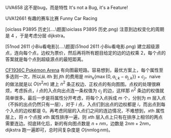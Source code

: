 UVA658 这不是bug，而是特性 It's not a Bug, it's a Feature!

UVA12661 有趣的赛车比赛 Funny Car Racing

[oiclass P3895 历史](..\..\题面\oiclass P3895 历史.png) 注意到边权变化的周期是 $4$ ，于是考虑分层 $\text{dijkstra}$。

[51nod 2611 小Biu看电影](..\..\题面\51nod 2611 小Biu看电影.png) 建立超级源点，连向每个点，边权为票价，然后再将所有题目给定的边的边权乘 $2$，每个点的答案就是每个点到超级源点的最短距离。

[CF1936C Pokémon Arena](https://www.luogu.com.cn/problem/CF1936C) 有向图最短路。容易想到，最优方案上，每个属性至多选则一次，所以从 $i\text{th}$ 到 $j\text{th}$ 的费用是 $\min_k\{\max\{0,a_{i,k}-a_{j,k}\}\}+c_j$，naive 的做法就是以 $O(n^2m)$ 建上 $n^2$ 条正权边、正权点的有向图图。点权的处理很麻烦，考虑拆点，$i$ 点的入点向出点连一条权值为 $c_j$ 的边，这样那 $n^2$ 条边的权值就简单很多。最后一步是将属性分开考虑，将每个入点拆成 $m$ 个，分别为 $m$ 层入点（不拆的出点仍然只有一层），对于 $i$ 点，入点们到出点的边权都是 $i$，而出点到每个入点的边权都是 $0$。再考虑同层的入点们之间的连边情况，不难想到，$x\text{th}$ 属性层上，将 $n$ 个点按 $x\text{th}$ 属性排序一遍，则 $x\text{th}$ 层入点上只有在排序上相邻的两点需要连边。彻底转化后，新的有向图点数是 $n+nm$，边数是 $2nm+2nm$，dijkstra 跑一遍即可，总时间复杂度是 $O(nm\log{nm})$。

